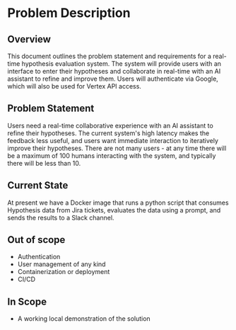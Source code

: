 # Problem Description

## Overview
This document outlines the problem statement and requirements for a real-time hypothesis evaluation system. The system will provide users with an interface to enter their hypotheses and collaborate in real-time with an AI assistant to refine and improve them. Users will authenticate via Google, which will also be used for Vertex API access.

## Problem Statement
Users need a real-time collaborative experience with an AI assistant to refine their hypotheses. The current system's high latency makes the feedback less useful, and users want immediate interaction to iteratively improve their hypotheses. There are not many users - at any time there will be a maximum of 100 humans interacting with the system, and typically there will be less than 10.

## Current State  
At present we have a Docker image that runs a python script that consumes Hypothesis data from Jira tickets, evaluates the data using a prompt, and sends the results to a Slack channel.

## Out of scope
- Authentication
- User management of any kind
- Containerization or deployment
- CI/CD

## In Scope
- A working local demonstration of the solution
